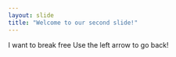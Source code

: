 ```yaml
---
layout: slide
title: "Welcome to our second slide!"
---
```

I want to break free
Use the left arrow to go back!
